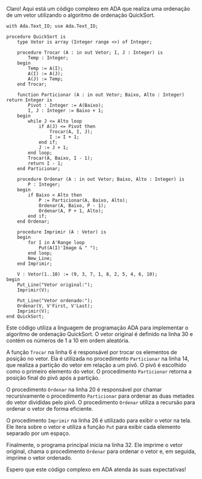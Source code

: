 Claro! Aqui está um código complexo em ADA que realiza uma ordenação de um vetor utilizando o algoritmo de ordenação QuickSort.

```
with Ada.Text_IO; use Ada.Text_IO;

procedure QuickSort is
    type Vetor is array (Integer range <>) of Integer;

    procedure Trocar (A : in out Vetor; I, J : Integer) is
        Temp : Integer;
    begin
        Temp := A(I);
        A(I) := A(J);
        A(J) := Temp;
    end Trocar;

    function Particionar (A : in out Vetor; Baixo, Alto : Integer) return Integer is
        Pivot : Integer := A(Baixo);
        I, J : Integer := Baixo + 1;
    begin
        while J <= Alto loop
            if A(J) <= Pivot then
                Trocar(A, I, J);
                I := I + 1;
            end if;
            J := J + 1;
        end loop;
        Trocar(A, Baixo, I - 1);
        return I - 1;
    end Particionar;

    procedure Ordenar (A : in out Vetor; Baixo, Alto : Integer) is
        P : Integer;
    begin
        if Baixo < Alto then
            P := Particionar(A, Baixo, Alto);
            Ordenar(A, Baixo, P - 1);
            Ordenar(A, P + 1, Alto);
        end if;
    end Ordenar;

    procedure Imprimir (A : Vetor) is
    begin
        for I in A'Range loop
            Put(A(I)'Image & " ");
        end loop;
        New_Line;
    end Imprimir;

    V : Vetor(1..10) := (9, 3, 7, 1, 8, 2, 5, 4, 6, 10);
begin
    Put_Line("Vetor original:");
    Imprimir(V);

    Put_Line("Vetor ordenado:");
    Ordenar(V, V'First, V'Last);
    Imprimir(V);
end QuickSort;
```

Este código utiliza a linguagem de programação ADA para implementar o algoritmo de ordenação QuickSort. O vetor original é definido na linha 30 e contém os números de 1 a 10 em ordem aleatória.

A função `Trocar` na linha 6 é responsável por trocar os elementos de posição no vetor. Ela é utilizada no procedimento `Particionar` na linha 14, que realiza a partição do vetor em relação a um pivô. O pivô é escolhido como o primeiro elemento do vetor. O procedimento `Particionar` retorna a posição final do pivô após a partição.

O procedimento `Ordenar` na linha 20 é responsável por chamar recursivamente o procedimento `Particionar` para ordenar as duas metades do vetor divididas pelo pivô. O procedimento `Ordenar` utiliza a recursão para ordenar o vetor de forma eficiente.

O procedimento `Imprimir` na linha 26 é utilizado para exibir o vetor na tela. Ele itera sobre o vetor e utiliza a função `Put` para exibir cada elemento separado por um espaço.

Finalmente, o programa principal inicia na linha 32. Ele imprime o vetor original, chama o procedimento `Ordenar` para ordenar o vetor e, em seguida, imprime o vetor ordenado.

Espero que este código complexo em ADA atenda às suas expectativas!